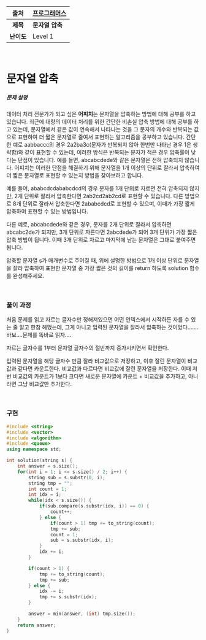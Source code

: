 |    출처    | [프로그래머스](https://programmers.co.kr/learn/courses/30/lessons/60057) |
| :--------: | ------------------------------------------------------------ |
|  **제목**  | **문자열 압축**                                              |
| **난이도** | Level 1                                                      |

<br />

# 문자열 압축

##### 문제 설명

데이터 처리 전문가가 되고 싶은 **어피치**는 문자열을 압축하는 방법에 대해 공부를 하고 있습니다. 최근에 대량의 데이터 처리를 위한 간단한 비손실 압축 방법에 대해 공부를 하고 있는데, 문자열에서 같은 값이 연속해서 나타나는 것을 그 문자의 개수와 반복되는 값으로 표현하여 더 짧은 문자열로 줄여서 표현하는 알고리즘을 공부하고 있습니다.
간단한 예로 aabbaccc의 경우 2a2ba3c(문자가 반복되지 않아 한번만 나타난 경우 1은 생략함)와 같이 표현할 수 있는데, 이러한 방식은 반복되는 문자가 적은 경우 압축률이 낮다는 단점이 있습니다. 예를 들면, abcabcdede와 같은 문자열은 전혀 압축되지 않습니다. 어피치는 이러한 단점을 해결하기 위해 문자열을 1개 이상의 단위로 잘라서 압축하여 더 짧은 문자열로 표현할 수 있는지 방법을 찾아보려고 합니다.

예를 들어, ababcdcdababcdcd의 경우 문자를 1개 단위로 자르면 전혀 압축되지 않지만, 2개 단위로 잘라서 압축한다면 2ab2cd2ab2cd로 표현할 수 있습니다. 다른 방법으로 8개 단위로 잘라서 압축한다면 2ababcdcd로 표현할 수 있으며, 이때가 가장 짧게 압축하여 표현할 수 있는 방법입니다.

다른 예로, abcabcdede와 같은 경우, 문자를 2개 단위로 잘라서 압축하면 abcabc2de가 되지만, 3개 단위로 자른다면 2abcdede가 되어 3개 단위가 가장 짧은 압축 방법이 됩니다. 이때 3개 단위로 자르고 마지막에 남는 문자열은 그대로 붙여주면 됩니다.

압축할 문자열 s가 매개변수로 주어질 때, 위에 설명한 방법으로 1개 이상 단위로 문자열을 잘라 압축하여 표현한 문자열 중 가장 짧은 것의 길이를 return 하도록 solution 함수를 완성해주세요.

<br />

### 풀이 과정

처음 문제를 읽고 자르는 글자수만 정해져있으면 어떤 인덱스에서 시작하든 자를 수 있는 줄 알고 한참 헤맸는데, 그게 아니고 입력된 문자열을 잘라서 압축하는 것이었다.......바보....문제를 똑바로 읽자....

자르는 글자수를 1부터 문자열 글자수의 절반까지 증가시키면서 확인한다.

입력된 문자열을 해당 글자수 만큼 잘라 비교값으로 저장하고, 이후 잘린 문자열이 비교값과 같다면 카운트한다. 비교값과 다르다면 비교값에 잘린 문자열을 저장한다. 이때 저번 비교값의 카운트가 1보다 크다면 새로운 문자열에 카운트 + 비교값을 추가하고, 아니라면 그냥 비교값만 추가한다.

<br />

### 구현

```c++
#include <string>
#include <vector>
#include <algorithm>
#include <queue>
using namespace std;

int solution(string s) {
    int answer = s.size();
    for(int i = 1; i <= s.size() / 2; i++) {
        string sub = s.substr(0, i);
        string tmp = "";
        int count = 1;
        int idx = i;
        while(idx < s.size()) {
            if(sub.compare(s.substr(idx, i)) == 0) {
                count++;
            } else {
                if(count > 1) tmp += to_string(count);
                tmp += sub;
                count = 1;
                sub = s.substr(idx, i);
            }
            idx += i;
        }

        if(count > 1) {
            tmp += to_string(count);
            tmp += sub;
        } else {
            idx -= i;
            tmp += s.substr(idx);
        }

        answer = min(answer, (int) tmp.size());
    }
    return answer;
}
```


